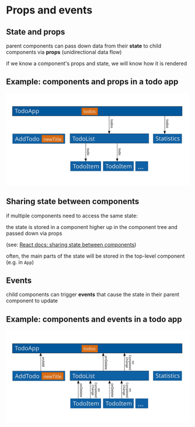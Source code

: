 # Props and events

## State and props

parent components can pass down data from their **state** to child components via **props** (unidirectional data flow)

if we know a component's props and state, we will know how it is rendered

## Example: components and props in a todo app

<img src="assets/todo-components-state-props.svg" />

## Sharing state between components

if multiple components need to access the same state:

the state is stored in a component higher up in the component tree and passed down via props

(see: [React docs: sharing state between components](https://beta.reactjs.org/learn/sharing-state-between-components))

often, the main parts of the state will be stored in the top-level component (e.g. in `App`)

## Events

child components can trigger **events** that cause the state in their parent component to update

## Example: components and events in a todo app

<img src="assets/todo-components-state-events.svg" />
